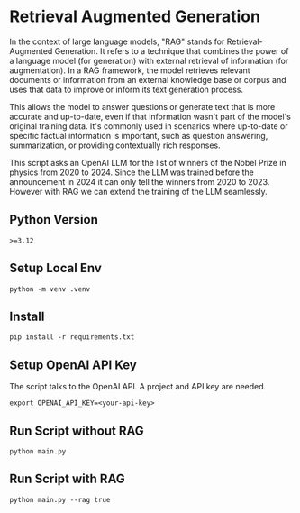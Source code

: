 # Retrieval Augmented Generation
In the context of large language models, "RAG" stands for Retrieval-Augmented Generation. It refers to a technique that combines the power of a language model (for generation) with external retrieval of information (for augmentation). In a RAG framework, the model retrieves relevant documents or information from an external knowledge base or corpus and uses that data to improve or inform its text generation process.

This allows the model to answer questions or generate text that is more accurate and up-to-date, even if that information wasn't part of the model's original training data. It's commonly used in scenarios where up-to-date or specific factual information is important, such as question answering, summarization, or providing contextually rich responses.

This script asks an OpenAI LLM for the list of winners of the Nobel Prize in physics from 2020 to 2024. Since the LLM was trained before the announcement in 2024 it can only tell the winners from 2020 to 2023. However with RAG we can extend the training of the LLM seamlessly.

## Python Version
```shell
>=3.12
```

## Setup Local Env
```shell
python -m venv .venv
```

## Install
```shell
pip install -r requirements.txt
```

## Setup OpenAI API Key
The script talks to the OpenAI API. A project and API key are needed.
```shell
export OPENAI_API_KEY=<your-api-key>
```

## Run Script without RAG
```shell
python main.py
```

## Run Script with RAG
```shell
python main.py --rag true
```


